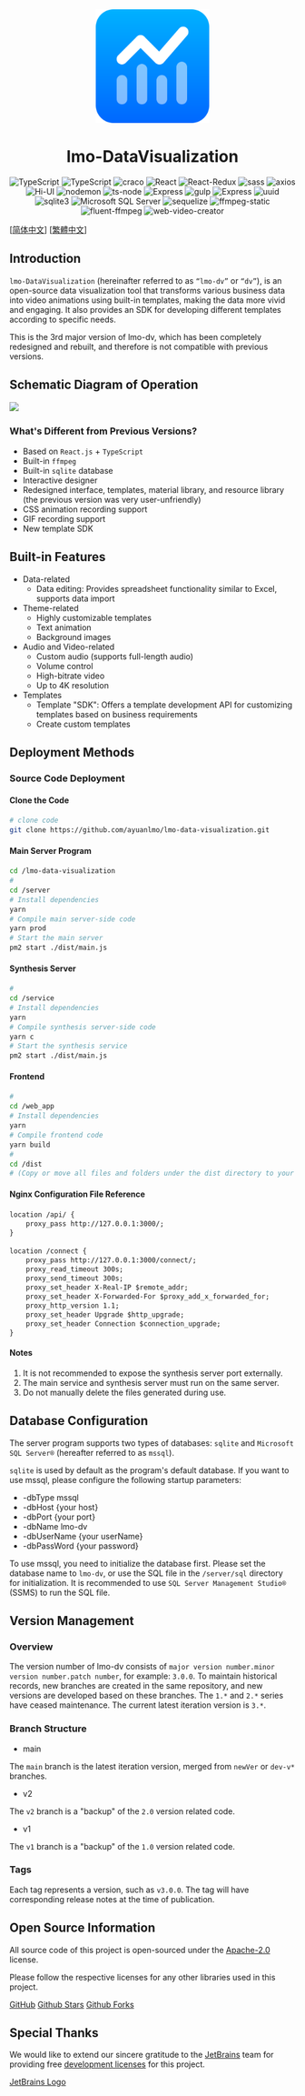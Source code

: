 <div align="center">
    <img width="200px" src="web_app/public/logo.svg">
</div>

<div align="center">
<h1>lmo-DataVisualization</h1>
</div>

<p align="center">
    <img src="https://img.shields.io/badge/Node.js -blue.svg?logo=node.js" alt="TypeScript">
    <img src="https://img.shields.io/badge/TypeScript-4.9.5 -blue.svg?logo=typescript" alt="TypeScript">
    <img src="https://img.shields.io/badge/craco-7.1.0 -blue.svg?" alt="craco">
    <img src="https://img.shields.io/badge/React-18.2.0 -blue.svg?logo=react" alt="React">
    <img src="https://img.shields.io/badge/React_Redux-18.2.0 -blue.svg?logo=redux" alt="React-Redux">
    <img src="https://img.shields.io/badge/SASS-1.71.0 -blue.svg?logo=sass" alt="sass">
    <img src="https://img.shields.io/badge/axios-1.6.7 -blue.svg?logo=axios" alt="axios">
    <img src="https://img.shields.io/badge/Hi_UI-4.3.3 -blue.svg?logo=xiaomi" alt="Hi-UI">
    <img src="https://img.shields.io/badge/nodemon-3.1.0 -blue.svg?logo=nodemon" alt="nodemon">
    <img src="https://img.shields.io/badge/ts_node-10.9.2 -blue.svg?logo=ts-node" alt="ts-node">
    <img src="https://img.shields.io/badge/Express-4.3.3 -blue.svg?logo=express" alt="Express">
    <img src="https://img.shields.io/badge/Gulp-4.0.2 -blue.svg?logo=gulp" alt="gulp">
    <img src="https://img.shields.io/badge/Pug-3.0.3 -blue.svg?logo=pug" alt="Express">
    <img src="https://img.shields.io/badge/uuid-9.0.1 -blue.svg?" alt="uuid">
    <img src="https://img.shields.io/badge/sqlite3-5.1.7 -blue.svg?logo=sqlite" alt="sqlite3">
    <img src="https://shields.io/badge/Microsoft_SQL_Server-inactive?logo=sqlserver" alt="Microsoft SQL Server"/>
    <img src="https://img.shields.io/badge/sequelize-6.37.1 -blue.svg?logo=sequelize" alt="sequelize">
    <img src="https://img.shields.io/badge/ffmpeg_static-5.2.0 -blue.svg?logo=ffmpeg" alt="ffmpeg-static">
    <img src="https://img.shields.io/badge/fluent_ffmpeg-2.1.3 -blue.svg?logo=ffmpeg" alt="fluent-ffmpeg">
    <img src="https://img.shields.io/badge/web_video_creator-0.0.34 -blue.svg" alt="web-video-creator">

</p>

[[简体中文](./README.md)] [[繁體中文](./README_TW.md)]

## Introduction

`lmo-DataVisualization` (hereinafter referred to as `“lmo-dv”` or `“dv”`), is an open-source data visualization tool
that transforms various business data into video animations using built-in templates, making the data more vivid and
engaging. It also provides an SDK for developing different templates according to specific needs.

This is the 3rd major version of lmo-dv, which has been completely redesigned and rebuilt, and therefore is not
compatible with previous versions.

## Schematic Diagram of Operation

![](https://cdn.ayuanlmo.cn/img/uploads/public/1f948867-05eb-454b-ae0c-1cea5b2979f9.png!/fw/520)

### What's Different from Previous Versions?

- Based on `React.js` + `TypeScript`
- Built-in `ffmpeg`
- Built-in `sqlite` database
- Interactive designer
- Redesigned interface, templates, material library, and resource library (the previous version was very
  user-unfriendly)
- CSS animation recording support
- GIF recording support
- New template SDK

## Built-in Features

- Data-related
    - Data editing: Provides spreadsheet functionality similar to Excel, supports data import
- Theme-related
    - Highly customizable templates
    - Text animation
    - Background images
- Audio and Video-related
    - Custom audio (supports full-length audio)
    - Volume control
    - High-bitrate video
    - Up to 4K resolution
- Templates
    - Template "SDK": Offers a template development API for customizing templates based on business requirements
    - Create custom templates

## Deployment Methods

### Source Code Deployment

#### Clone the Code

```bash
# clone code
git clone https://github.com/ayuanlmo/lmo-data-visualization.git
```

#### Main Server Program

```bash
cd /lmo-data-visualization
# 
cd /server
# Install dependencies
yarn
# Compile main server-side code
yarn prod
# Start the main server
pm2 start ./dist/main.js
```

#### Synthesis Server

```bash
# 
cd /service
# Install dependencies
yarn
# Compile synthesis server-side code
yarn c
# Start the synthesis service
pm2 start ./dist/main.js
```

#### Frontend

```bash
# 
cd /web_app
# Install dependencies
yarn
# Compile frontend code
yarn build
# 
cd /dist
# (Copy or move all files and folders under the dist directory to your HTTP server (e.g., nginx) directory)
```

#### Nginx Configuration File Reference

```config
location /api/ {
    proxy_pass http://127.0.0.1:3000/;
}

location /connect {
    proxy_pass http://127.0.0.1:3000/connect/;
    proxy_read_timeout 300s;
    proxy_send_timeout 300s;
    proxy_set_header X-Real-IP $remote_addr;
    proxy_set_header X-Forwarded-For $proxy_add_x_forwarded_for;
    proxy_http_version 1.1;
    proxy_set_header Upgrade $http_upgrade;
    proxy_set_header Connection $connection_upgrade;
}
```

#### Notes

1. It is not recommended to expose the synthesis server port externally.
2. The main service and synthesis server must run on the same server.
3. Do not manually delete the files generated during use.

## Database Configuration

The server program supports two types of databases: `sqlite` and `Microsoft SQL Server®` (hereafter referred to as
`mssql`).

`sqlite` is used by default as the program's default database. If you want to use mssql, please configure the following
startup parameters:

- -dbType mssql
- -dbHost {your host}
- -dbPort {your port}
- -dbName lmo-dv
- -dbUserName {your userName}
- -dbPassWord {your password}

To use mssql, you need to initialize the database first. Please set the database name to `lmo-dv`, or use the SQL file
in the `/server/sql` directory for initialization. It is recommended to use `SQL Server Management Studio®` (SSMS) to
run the SQL file.

## Version Management

### Overview

The version number of lmo-dv consists of `major version number.minor version number.patch number`, for example: `3.0.0`.
To maintain historical records, new branches are created in the same repository, and new versions are developed based on
these branches. The `1.*` and `2.*` series have ceased maintenance. The current latest iteration version is `3.*`.

### Branch Structure

- main

The `main` branch is the latest iteration version, merged from `newVer` or `dev-v*` branches.

- v2

The `v2` branch is a "backup" of the `2.0` version related code.

- v1

The `v1` branch is a "backup" of the `1.0` version related code.

### Tags

Each tag represents a version, such as `v3.0.0`. The tag will have corresponding release notes at the time of
publication.

## Open Source Information

All source code of this project is open-sourced under
the [Apache-2.0](https://github.com/ayuanlmo/lmo-data-visualization/blob/master/LICENSE) license.

Please follow the respective licenses for any other libraries used in this project.

[GitHub](https://github.com/ayuanlmo/lmo-data-visualization)
[Github Stars](https://img.shields.io/github/stars/ayuanlmo/lmo-data-visualization?logo=github)
[Github Forks](https://img.shields.io/github/forks/ayuanlmo/lmo-data-visualization?logo=github)

## Special Thanks

We would like to extend our sincere gratitude to the [JetBrains](https://www.jetbrains.com/) team for providing
free [development licenses](https://www.jetbrains.com/community/opensource/) for this project.

[JetBrains Logo](https://resources.jetbrains.com/storage/products/company/brand/logos/jb_beam.svg)
